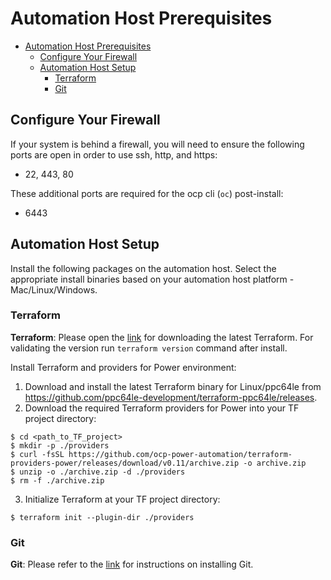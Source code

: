 # Automation Host Prerequisites
- [Automation Host Prerequisites](#automation-host-prerequisites)
  - [Configure Your Firewall](#configure-your-firewall)
  - [Automation Host Setup](#automation-host-setup)
    - [Terraform](#terraform)
    - [Git](#git)


## Configure Your Firewall
If your system is behind a firewall, you will need to ensure the following ports are open in order to use ssh, http, and https:
- 22, 443, 80

These additional ports are required for the ocp cli (`oc`) post-install:
- 6443

## Automation Host Setup

Install the following packages on the automation host. Select the appropriate install binaries based on your automation host platform - Mac/Linux/Windows.

### Terraform

**Terraform**: Please open the [link](https://www.terraform.io/downloads) for downloading the latest Terraform. For validating the version run `terraform version` command after install.

Install Terraform and providers for Power environment:
1. Download and install the latest Terraform binary for Linux/ppc64le from https://github.com/ppc64le-development/terraform-ppc64le/releases.
2. Download the required Terraform providers for Power into your TF project directory:
```
$ cd <path_to_TF_project>
$ mkdir -p ./providers
$ curl -fsSL https://github.com/ocp-power-automation/terraform-providers-power/releases/download/v0.11/archive.zip -o archive.zip
$ unzip -o ./archive.zip -d ./providers
$ rm -f ./archive.zip
```
3. Initialize Terraform at your TF project directory:
```
$ terraform init --plugin-dir ./providers
``` 

### Git

**Git**:  Please refer to the [link](https://git-scm.com/book/en/v2/Getting-Started-Installing-Git) for instructions on installing Git.
